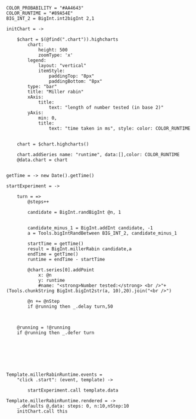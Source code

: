
	COLOR_PROBABILITY = "#AA4643"
	COLOR_RUNTIME = "#89A54E"
	BIG_INT_2 = BigInt.int2bigInt 2,1

	initChart = ->

		$chart = $(@find(".chart")).highcharts
			chart:
				height: 500
				zoomType: 'x'
			legend:
				layout: "vertical"
				itemStyle:
					paddingTop: "8px"
					paddingBottom: "8px"
			type: "bar"
			title: "Miller rabin"
			xAxis:
				title:
					text: "length of number tested (in base 2)"
			yAxis: 
				min: 0, 
				title: 
					text: "time taken in ms", style: color: COLOR_RUNTIME
				
					
		chart = $chart.highcharts()

		chart.addSeries name: "runtime", data:[],color: COLOR_RUNTIME
		@data.chart = chart
	

	getTime = -> new Date().getTime()

	startExperiment = ->

		turn = =>
			@steps++
			
			candidate = BigInt.randBigInt @n, 1


			candidate_minus_1 = BigInt.addInt candidate, -1
			a = Tools.bigIntRandBetween BIG_INT_2, candidate_minus_1
		
			startTime = getTime()
			result = BigInt.millerRabin candidate,a
			endTime = getTime()
			runtime = endTime - startTime
		
			@chart.series[0].addPoint 
				x: @n 
				y: runtime 
				#name: "<strong>Number tested:</strong> <br />"+(Tools.chunkString BigInt.bigInt2str(a, 10),20).join("<br />")

			@n += @nStep
			if @running then _.delay turn,50
			


		@running = !@running
		if @running then _.defer turn
		

		



	
	Template.millerRabinRuntime.events = 
		"click .start": (event, template) ->
			
			startExperiment.call template.data

	Template.millerRabinRuntime.rendered = ->
		_.defaults @,data: steps: 0, n:10,nStep:10
		initChart.call this

